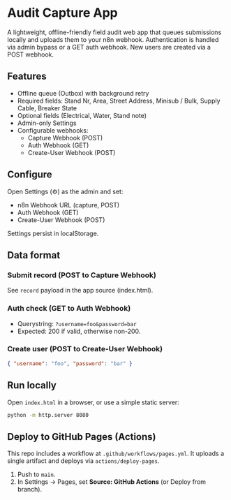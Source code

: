 # Audit Capture App

A lightweight, offline-friendly field audit web app that queues submissions locally and uploads them to your n8n webhook. Authentication is handled via admin bypass or a GET auth webhook. New users are created via a POST webhook.

## Features
- Offline queue (Outbox) with background retry
- Required fields: Stand Nr, Area, Street Address, Minisub / Bulk, Supply Cable, Breaker State
- Optional fields (Electrical, Water, Stand note)
- Admin-only Settings 
- Configurable webhooks:
  - Capture Webhook (POST)
  - Auth Webhook (GET)
  - Create-User Webhook (POST)

## Configure
Open Settings (⚙️) as the admin and set:
- n8n Webhook URL (capture, POST)
- Auth Webhook (GET)
- Create-User Webhook (POST)

Settings persist in localStorage.

## Data format
### Submit record (POST to Capture Webhook)
See `record` payload in the app source (index.html).

### Auth check (GET to Auth Webhook)
- Querystring: `?username=foo&password=bar`
- Expected: 200 if valid, otherwise non-200.

### Create user (POST to Create-User Webhook)
```json
{ "username": "foo", "password": "bar" }
```

## Run locally
Open `index.html` in a browser, or use a simple static server:
```bash
python -m http.server 8080
```

## Deploy to GitHub Pages (Actions)
This repo includes a workflow at `.github/workflows/pages.yml`. It uploads a single artifact and deploys via `actions/deploy-pages`.

1. Push to `main`.
2. In Settings → Pages, set **Source: GitHub Actions** (or Deploy from branch).

